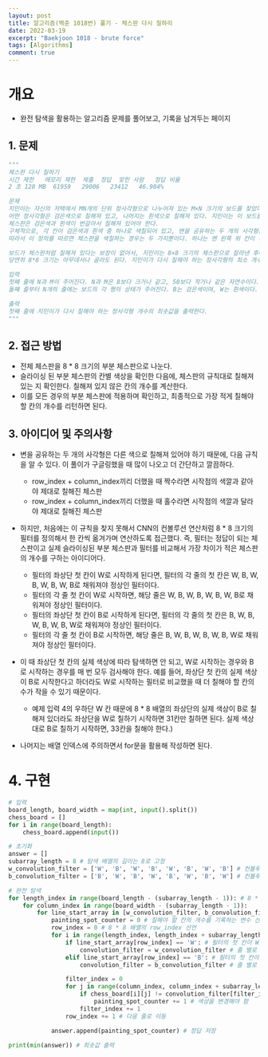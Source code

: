 ```yaml
---
layout: post
title: 알고리즘(백준 1018번) 풀기 - 체스판 다시 칠하리
date: 2022-03-19
excerpt: "Baekjoon 1018 - brute force"
tags: [Algorithms]
comment: true
---
```



# 개요
- 완전 탐색을 활용하는 알고리즘 문제를 풀어보고, 기록을 남겨두는 페이지


## 1. 문제

```python
"""
체스판 다시 칠하기
시간 제한	메모리 제한	제출	정답	맞힌 사람	정답 비율
2 초	128 MB	61959	29006	23412	46.984%

문제
지민이는 자신의 저택에서 MN개의 단위 정사각형으로 나누어져 있는 M×N 크기의 보드를 찾았다.
어떤 정사각형은 검은색으로 칠해져 있고, 나머지는 흰색으로 칠해져 있다. 지민이는 이 보드를 잘라서 8×8 크기의 체스판으로 만들려고 한다.
체스판은 검은색과 흰색이 번갈아서 칠해져 있어야 한다.
구체적으로, 각 칸이 검은색과 흰색 중 하나로 색칠되어 있고, 변을 공유하는 두 개의 사각형은 다른 색으로 칠해져 있어야 한다.
따라서 이 정의를 따르면 체스판을 색칠하는 경우는 두 가지뿐이다. 하나는 맨 왼쪽 위 칸이 흰색인 경우, 하나는 검은색인 경우이다.

보드가 체스판처럼 칠해져 있다는 보장이 없어서, 지민이는 8×8 크기의 체스판으로 잘라낸 후에 몇 개의 정사각형을 다시 칠해야겠다고 생각했다.
당연히 8*8 크기는 아무데서나 골라도 된다. 지민이가 다시 칠해야 하는 정사각형의 최소 개수를 구하는 프로그램을 작성하시오.

입력
첫째 줄에 N과 M이 주어진다. N과 M은 8보다 크거나 같고, 50보다 작거나 같은 자연수이다.
둘째 줄부터 N개의 줄에는 보드의 각 행의 상태가 주어진다. B는 검은색이며, W는 흰색이다.

출력
첫째 줄에 지민이가 다시 칠해야 하는 정사각형 개수의 최솟값을 출력한다.
"""
```


## 2. 접근 방법
- 전체 체스판을 8 * 8 크기의 부분 체스판으로 나눈다.
- 슬라이싱 된 부분 체스판의 칸별 색상을 확인한 다음에, 체스판의 규칙대로 칠해져 있는 지 확인한다. 칠해져 있지 않은 칸의 개수를 계산한다.
- 이를 모든 경우의 부분 체스판에 적용하며 확인하고, 최종적으로 가장 적게 칠해야 할 칸의 개수를 리턴하면 된다.


## 3. 아이디어 및 주의사항
- 변을 공유하는 두 개의 사각형은 다른 색으로 칠해져 있어야 하기 때문에, 다음 규칙을 알 수 있다. 이 풀이가 구글링했을 때 많이 나오고 더 간단하고 깔끔하다.
	- row_index + column_index끼리 더했을 때 짝수라면 시작점의 색깔과 같아야 제대로 칠해진 체스판
	- row_index + column_index끼리 더했을 때 홀수라면 시작점의 색깔과 달라야 제대로 칠해진 체스판


- 하지만, 처음에는 이 규칙을 찾지 못해서 CNN의 컨볼루션 연산처럼 8 * 8 크기의 필터를 정의해서 한 칸씩 옮겨가며 연산하도록 접근했다. 즉, 필터는 정답이 되는 체스판이고 실제 슬라이싱된 부분 체스판과 필터를 비교해서 가장 차이가 적은 체스판의 개수를 구하는 아이디어다.
	- 필터의 좌상단 첫 칸이 W로 시작하게 된다면, 필터의 각 줄의 첫 칸은 W, B, W, B, W, B, W, B로 채워져야 정상인 필터이다.
	- 필터의 각 줄 첫 칸이 W로 시작하면, 해당 줄은 W, B, W, B, W, B, W, B로 채워져야 정상인 필터이다.
	- 필터의 좌상단 첫 칸이 B로 시작하게 된다면, 필터의 각 줄의 첫 칸은 B, W, B, W, B, W, B, W로 채워져야 정상인 필터이다.
	- 필터의 각 줄 첫 칸이 B로 시작하면, 해당 줄은 B, W, B, W, B, W, B, W로 채워져야 정상인 필터이다.


- 이 때 좌상단 첫 칸의 실제 색상에 따라 탐색하면 안 되고, W로 시작하는 경우와 B로 시작하는 경우를 매 번 모두 검사해야 한다. 예를 들어, 좌상단 첫 칸의 실제 색상이 B로 시작한다고 하더라도 W로 시작하는 필터로 비교했을 때 더 칠해야 할 칸의 수가 작을 수 있기 때문이다.
	- 예제 입력 4의 우하단 W 칸 때문에 8 * 8 배열의 좌상단의 실제 색상이 B로 칠해져 있더라도 좌상단을 W로 칠하기 시작하면 31칸만 칠하면 된다. 실제 색상대로 B로 칠하기 시작하면, 33칸을 칠해야 한다.)


- 나머지는 배열 인덱스에 주의하면서 for문을 활용해 작성하면 된다.

# 4. 구현


```python
# 입력
board_length, board_width = map(int, input().split())
chess_board = []
for i in range(board_length):
    chess_board.append(input())

# 초기화
answer = []
subarray_length = 8 # 탐색 배열의 길이는 8로 고정
w_convolution_filter = ['W', 'B', 'W', 'B', 'W', 'B', 'W', 'B'] # 컨볼루션 연산처럼 사용할 수 있는 필터. W로 시작되는 줄에 사용
b_convolution_filter = ['B', 'W', 'B', 'W', 'B', 'W', 'B', 'W'] # 컨볼루션 연산처럼 사용할 수 있는 필터. B로 시작되는 줄에 사용

# 완전 탐색
for length_index in range(board_length - (subarray_length - 1)): # 8 * 8 배열로 슬라이싱 할 수 있는 공간을 탐색
    for column_index in range(board_width - (subarray_length - 1)):
        for line_start_array in [w_convolution_filter, b_convolution_filter]: # 좌상단 첫 칸을 W로 칠하기 시작할 때와 B로 칠하기 시작할 때의 개수 비교.
            painting_spot_counter = 0 # 칠해야 할 칸의 개수를 기록하는 변수 선언
            row_index = 0 # 8 * 8 배열의 row_index 선언
            for i in range(length_index, length_index + subarray_length): # 한 줄씩 순회
                if line_start_array[row_index] == 'W': # 필터의 첫 칸이 W로 시작하는 경우
                    convolution_filter = w_convolution_filter # 줄 별로 적용하는 필터는 W로 시작하는 필터
                elif line_start_array[row_index] == 'B': # 필터의 첫 칸이 B로 시작하는 경우
                    convolution_filter = b_convolution_filter # 줄 별로 적용하는 필터는 B로 시작하는 필터

                filter_index = 0
                for j in range(column_index, column_index + subarray_length): # 한 칸씩 순회
                    if chess_board[i][j] != convolution_filter[filter_index]: # 체스칸의 실제 색상과 필터의 색상과 다른 경우
                        painting_spot_counter += 1 # 색상을 변경해야 함
                    filter_index += 1
                row_index += 1 # 다음 줄로 이동

            answer.append(painting_spot_counter) # 정답 저장

print(min(answer)) # 최솟값 출력
```
